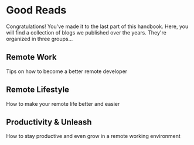 # Good Reads

Congratulations! You've made it to the last part of this handbook. Here, you will find a collection of blogs we published over the years. They're organized in three groups...

## Remote Work <a id="remote-work"></a>

Tips on how to become a better remote developer

## Remote Lifestyle <a id="remote-lifestyle"></a>

How to make your remote life better and easier

## Productivity & Unleash <a id="productivity-unleash"></a>

How to stay productive and even grow in a remote working environment

